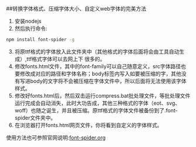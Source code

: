 ##转换字体格式、压缩字体大小、自定义web字体的完美方法
1. 安装nodejs
2. 然后执行命令:
``` bash 
npm install font-spider -g 
```
3. 将原ttf格式的字体放入此文件夹中（其他格式的字体后面将会由工具自动生成）,ttf格式字体可以去网上下 很多的。
4. 修改fonts.html文件，其中的font-family可以自己随意定义，src字体路径也要修改成对应的路径和字体名称；body标签内写入如要被压缩的字，其他没有写进body的文字将不会被压缩在字体文件中，所以后面将无法使用该字体样式。
5. 修改好fonts.html后，然后双击运行compress.bat批处理文件，等批处理文件运行完成会自动消失，此时大功告成，其他三种格式的字体（eot、svg、woff）也随之诞生，并且被压缩。原ttf格式的字体文件被备份到了.font-spider文件夹中。
6. 在浏览器打开fonts.html网页文件，你将看到自定义的字体样式。

使用方法也可参照官网说明:[font-spider.org](font-spider.org)
